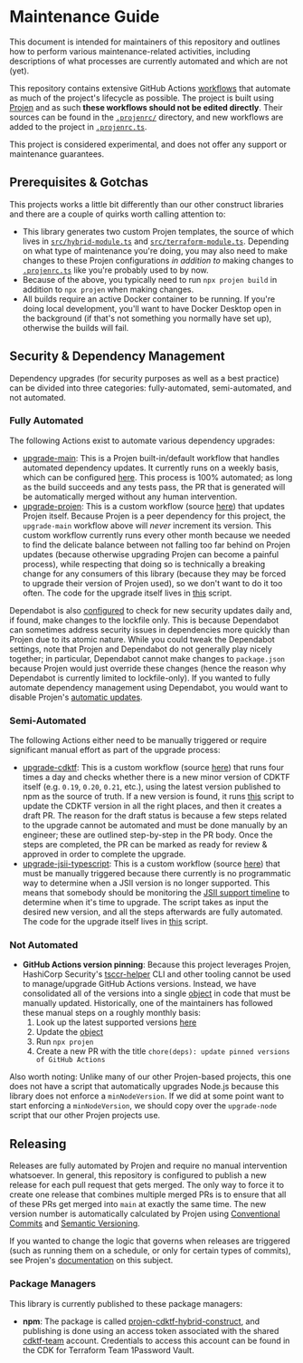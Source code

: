 # Maintenance Guide

This document is intended for maintainers of this repository and outlines how to perform various maintenance-related activities, including descriptions of what processes are currently automated and which are not (yet).

This repository contains extensive GitHub Actions [workflows](https://github.com/cdktf/projen-cdktf-hybrid-construct/tree/main/.github/workflows) that automate as much of the project's lifecycle as possible. The project is built using [Projen](https://projen.io/) and as such **these workflows should not be edited directly**. Their sources can be found in the [`.projenrc/`](https://github.com/cdktf/projen-cdktf-hybrid-construct/tree/main/projenrc) directory, and new workflows are added to the project in [`.projenrc.ts`](https://github.com/cdktf/projen-cdktf-hybrid-construct/blob/main/.projenrc.ts).

This project is considered experimental, and does not offer any support or maintenance guarantees.


## Prerequisites & Gotchas

This projects works a little bit differently than our other construct libraries and there are a couple of quirks worth calling attention to:

- This library generates two custom Projen templates, the source of which lives in [`src/hybrid-module.ts`](https://github.com/cdktf/projen-cdktf-hybrid-construct/blob/main/src/hybrid-module.ts) and [`src/terraform-module.ts`](https://github.com/cdktf/projen-cdktf-hybrid-construct/blob/main/src/terraform-module.ts). Depending on what type of maintenance you're doing, you may also need to make changes to these Projen configurations _in addition to_ making changes to [`.projenrc.ts`](https://github.com/cdktf/projen-cdktf-hybrid-construct/blob/main/.projenrc.ts) like you're probably used to by now.
- Because of the above, you typically need to run `npx projen build` in addition to `npx projen` when making changes.
- All builds require an active Docker container to be running. If you're doing local development, you'll want to have Docker Desktop open in the background (if that's not something you normally have set up), otherwise the builds will fail.


## Security & Dependency Management

Dependency upgrades (for security purposes as well as a best practice) can be divided into three categories: fully-automated, semi-automated, and not automated.

### Fully Automated

The following Actions exist to automate various dependency upgrades:

- [upgrade-main](https://github.com/cdktf/projen-cdktf-hybrid-construct/actions/workflows/upgrade-main.yml): This is a Projen built-in/default workflow that handles automated dependency updates. It currently runs on a weekly basis, which can be configured [here](https://github.com/cdktf/projen-cdktf-hybrid-construct/blob/4ea42f59370a23fbdc5d3acd6f3a08a7f6dfd254/.projenrc.ts#L54). This process is 100% automated; as long as the build succeeds and any tests pass, the PR that is generated will be automatically merged without any human intervention.
- [upgrade-projen](https://github.com/cdktf/projen-cdktf-hybrid-construct/actions/workflows/upgrade-projen.yml): This is a custom workflow (source [here](https://github.com/cdktf/projen-cdktf-hybrid-construct/blob/main/projenrc/upgrade-projen.ts)) that updates Projen itself. Because Projen is a peer dependency for this project, the `upgrade-main` workflow above will _never_ increment its version. This custom workflow currently runs every other month because we needed to find the delicate balance between not falling too far behind on Projen updates (because otherwise upgrading Projen can become a painful process), while respecting that doing so is technically a breaking change for any consumers of this library (because they may be forced to upgrade their version of Projen used), so we don't want to do it too often. The code for the upgrade itself lives in [this](https://github.com/cdktf/projen-cdktf-hybrid-construct/blob/main/scripts/update-projen.sh) script.

Dependabot is also [configured](https://github.com/cdktf/projen-cdktf-hybrid-construct/blob/main/.github/dependabot.yml) to check for new security updates daily and, if found, make changes to the lockfile only. This is because Dependabot can sometimes address security issues in dependencies more quickly than Projen due to its atomic nature. While you could tweak the Dependabot settings, note that Projen and Dependabot do not generally play nicely together; in particular, Dependabot cannot make changes to `package.json` because Projen would just override these changes (hence the reason why Dependabot is currently limited to lockfile-only). If you wanted to fully automate dependency management using Dependabot, you would want to disable Projen's [automatic updates](https://projen.io/docs/api/typescript#projen.typescript.TypeScriptProjectOptions.property.depsUpgrade).

### Semi-Automated

The following Actions either need to be manually triggered or require significant manual effort as part of the upgrade process:

- [upgrade-cdktf](https://github.com/cdktf/projen-cdktf-hybrid-construct/actions/workflows/upgrade-cdktf.yml): This is a custom workflow (source [here](https://github.com/cdktf/projen-cdktf-hybrid-construct/blob/main/projenrc/upgrade-cdktf.ts)) that runs four times a day and checks whether there is a new minor version of CDKTF itself (e.g. `0.19`, `0.20`, `0.21`, etc.), using the latest version published to npm as the source of truth. If a new version is found, it runs [this](https://github.com/cdktf/projen-cdktf-hybrid-construct/blob/main/scripts/update-cdktf.sh) script to update the CDKTF version in all the right places, and then it creates a draft PR. The reason for the draft status is because a few steps related to the upgrade cannot be automated and must be done manually by an engineer; these are outlined step-by-step in the PR body. Once the steps are completed, the PR can be marked as ready for review & approved in order to complete the upgrade.
- [upgrade-jsii-typescript](https://github.com/cdktf/projen-cdktf-hybrid-construct/actions/workflows/upgrade-jsii-typescript.yml): This is a custom workflow (source [here](https://github.com/cdktf/projen-cdktf-hybrid-construct/blob/main/projenrc/upgrade-jsii-typescript.ts)) that must be manually triggered because there currently is no programmatic way to determine when a JSII version is no longer supported. This means that somebody should be monitoring the [JSII support timeline](https://github.com/aws/jsii-compiler/blob/main/README.md#gear-maintenance--support) to determine when it's time to upgrade. The script takes as input the desired new version, and all the steps afterwards are fully automated. The code for the upgrade itself lives in [this](https://github.com/cdktf/projen-cdktf-hybrid-construct/blob/main/scripts/update-jsii-typescript.sh) script.

### Not Automated

- **GitHub Actions version pinning**: Because this project leverages Projen, HashiCorp Security's [tsccr-helper](https://github.com/hashicorp/security-tsccr?tab=readme-ov-file#tsccr-helper-cli) CLI and other tooling cannot be used to manage/upgrade GitHub Actions versions. Instead, we have consolidated all of the versions into a single [object](https://github.com/cdktf/projen-cdktf-hybrid-construct/blob/4ea42f59370a23fbdc5d3acd6f3a08a7f6dfd254/.projenrc.ts#L21-L32) in code that must be manually updated. Historically, one of the maintainers has followed these manual steps on a roughly monthly basis:
  1. Look up the latest supported versions [here](https://github.com/hashicorp/security-tsccr/tree/main/components/github_actions)
  2. Update the [object](https://github.com/cdktf/projen-cdktf-hybrid-construct/blob/4ea42f59370a23fbdc5d3acd6f3a08a7f6dfd254/.projenrc.ts#L21-L32)
  3. Run `npx projen`
  4. Create a new PR with the title `chore(deps): update pinned versions of GitHub Actions`

Also worth noting: Unlike many of our other Projen-based projects, this one does not have a script that automatically upgrades Node.js because this library does not enforce a `minNodeVersion`. If we did at some point want to start enforcing a `minNodeVersion`, we should copy over the `upgrade-node` script that our other Projen projects use.


## Releasing

Releases are fully automated by Projen and require no manual intervention whatsoever. In general, this repository is configured to publish a new release for each pull request that gets merged. The only way to force it to create one release that combines multiple merged PRs is to ensure that all of these PRs get merged into `main` at exactly the same time. The new version number is automatically calculated by Projen using [Conventional Commits](https://www.conventionalcommits.org/en/v1.0.0/) and [Semantic Versioning](https://semver.org/).

If you wanted to change the logic that governs when releases are triggered (such as running them on a schedule, or only for certain types of commits), see Projen's [documentation](https://projen.io/docs/publishing/releases-and-versioning) on this subject.

### Package Managers

This library is currently published to these package managers:

- **npm**: The package is called [projen-cdktf-hybrid-construct](https://www.npmjs.com/package/projen-cdktf-hybrid-construct), and publishing is done using an access token associated with the shared [cdktf-team](https://www.npmjs.com/~cdktf-team) account. Credentials to access this account can be found in the CDK for Terraform Team 1Password Vault.
